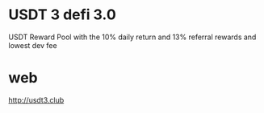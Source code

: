 # USDT 3  defi 3.0

USDT Reward Pool with the 10% daily return and 13% referral rewards and lowest dev fee


# web 

http://usdt3.club
